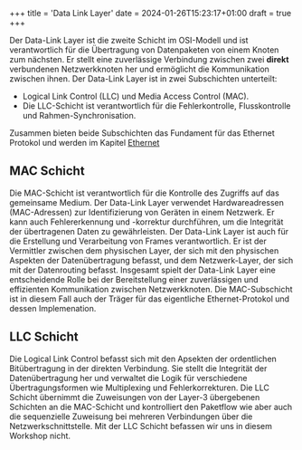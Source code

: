 +++
title = 'Data Link Layer'
date = 2024-01-26T15:23:17+01:00
draft = true
+++

Der Data-Link Layer ist die zweite Schicht im OSI-Modell und ist verantwortlich für die Übertragung von Datenpaketen von einem Knoten zum nächsten. Er stellt eine zuverlässige Verbindung zwischen zwei **direkt** verbundenen Netzwerkknoten her und ermöglicht die Kommunikation zwischen ihnen. Der Data-Link Layer ist in zwei Subschichten unterteilt: 

- Logical Link Control (LLC) und Media Access Control (MAC).
- Die LLC-Schicht ist verantwortlich für die Fehlerkontrolle, Flusskontrolle und Rahmen-Synchronisation.

Zusammen bieten beide Subschichten das Fundament für das Ethernet Protokol und werden im Kapitel [Ethernet](../02_Data-Link_Layer/Ethernet.md)

## MAC Schicht

Die MAC-Schicht ist verantwortlich für die Kontrolle des Zugriffs auf das gemeinsame Medium. Der Data-Link Layer verwendet Hardwareadressen (MAC-Adressen) zur Identifizierung von Geräten in einem Netzwerk. Er kann auch Fehlererkennung und -korrektur durchführen, um die Integrität der übertragenen Daten zu gewährleisten. Der Data-Link Layer ist auch für die Erstellung und Verarbeitung von Frames verantwortlich. Er ist der Vermittler zwischen dem physischen Layer, der sich mit den physischen Aspekten der Datenübertragung befasst, und dem Netzwerk-Layer, der sich mit der Datenrouting befasst. Insgesamt spielt der Data-Link Layer eine entscheidende Rolle bei der Bereitstellung einer zuverlässigen und effizienten Kommunikation zwischen Netzwerkknoten. Die MAC-Subschicht ist in diesem Fall auch der Träger für das eigentliche Ethernet-Protokol und dessen Implemenation.

## LLC Schicht

Die Logical Link Control befasst sich mit den Apsekten der ordentlichen Bitübertragung in der direkten Verbindung. Sie stellt die Integrität der Datenübertragung her und verwaltet die Logik für verschiedene Übertragungsformen wie Multiplexing und Fehlerkorrekturen. Die LLC Schicht übernimmt die Zuweisungen von der Layer-3 übergebenen Schichten an die MAC-Schicht und kontrolliert den Paketflow wie aber auch die sequenzielle Zuweisung bei mehreren Verbindungen über die Netzwerkschnittstelle. Mit der LLC Schicht befassen wir uns in diesem Workshop nicht.